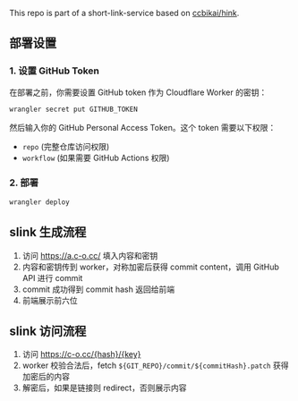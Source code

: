 This repo is part of a short-link-service based on [ccbikai/hink](https://github.com/ccbikai/hink).

## 部署设置

### 1. 设置 GitHub Token
在部署之前，你需要设置 GitHub token 作为 Cloudflare Worker 的密钥：

```bash
wrangler secret put GITHUB_TOKEN
```

然后输入你的 GitHub Personal Access Token。这个 token 需要以下权限：
- `repo` (完整仓库访问权限)
- `workflow` (如果需要 GitHub Actions 权限)

### 2. 部署
```bash
wrangler deploy
```

## slink 生成流程
1. 访问 https://a.c-o.cc/ 填入内容和密钥
2. 内容和密钥传到 worker，对称加密后获得 commit content，调用 GitHub API 进行 commit
3. commit 成功得到 commit hash 返回给前端
4. 前端展示前六位

## slink 访问流程
1. 访问 https://c-o.cc/{hash}/{key}
2. worker 校验合法后，fetch `${GIT_REPO}/commit/${commitHash}.patch` 获得加密后的内容
3. 解密后，如果是链接则 redirect，否则展示内容
